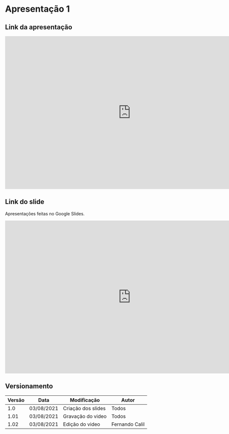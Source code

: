# Apresentação 1

## Link da apresentação

<iframe width="820" height="500" src="https://www.youtube.com/embed/iiWy87fLqRY
" frameborder="0"
    allow="accelerometer; autoplay; clipboard-write; encrypted-media; gyroscope; picture-in-picture"
    allowfullscreen></iframe>


## Link do slide

Apresentações feitas no Google Slides.

<iframe width="820" height="500" src="https://docs.google.com/presentation/d/19Pz6XfJcDeKM8RxuLLvaAiWUaj_Sl0zonHeeni7l7IY/edit?usp=sharing
" frameborder="0"
    allow="accelerometer; autoplay; clipboard-write; encrypted-media; gyroscope; picture-in-picture"
    allowfullscreen></iframe>

#### 

## Versionamento
<center>

| Versão | Data | Modificação | Autor |
|--|--|--|--|
| 1.0  | 03/08/2021 | Criação dos slides | Todos |
| 1.01 | 03/08/2021 | Gravação do video | Todos |
| 1.02 | 03/08/2021 | Edição do video | Fernando Calil |

</center>